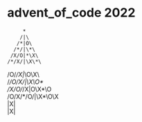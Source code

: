 # advent_of_code 2022




         * 
        /|\                  
       /*|O\
      /*/|\*\
     /X/O|*\X\
    /*/X/|\X\*\
   /O/*/X|*\O\X\             
  /*/O/X/|\X\O\*\
 /X/O/*/X|O\X\*\O\
/O/X/*/O/|\X\*\O\X\
        |X|      
        |X|    
